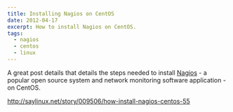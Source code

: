 ```yaml
---
title: Installing Nagios on CentOS
date: 2012-04-17
excerpt: How to install Nagios on CentOS.
tags:
  - nagios
  - centos
  - linux
---
```

A great post details that details the steps needed to install [Nagios](http://nagios.org) - a popular open source system and network monitoring software application - on CentOS.

<http://saylinux.net/story/009506/how-install-nagios-centos-55>
